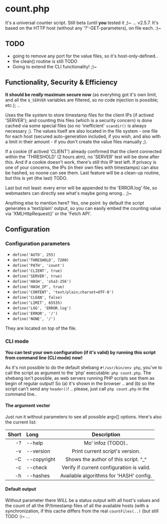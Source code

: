 # count.php
It's a universal counter script. Still beta (until **you** tested it ;)~ ... v2.5.7.
It's based on the HTTP host (without any '?'-GET-parameters), on file each. :)~

## TODO
* going to remove any port for the value files, so it's host-only-defined..
* the clean() routine is still TODO
* Going to extend the CLI functionality! ;)~

## Functionality, Security & Efficiency
**It should be _really_ maximum secure now** (as everyhing got it's own limit, and all the
`$_SERVER` variables are filtered, so no code injection is possible; etc.); ..

Uses the file system to store timestamp files for the client IPs (if actived 'SERVER'); and
counting this files (which is a security concern) is done cached via some special files (so
no 'inefficient' `scandir()` is always necessary ;). The values itself are also located in
the file system - one file for each host (secured auto-generation included, if you wish, and
also with a limit in their amount - if you don't create the value files manually ;).

If a cookie (if actived 'CLIENT') already confirmed that the client connected within the
'THRESHOLD' (2 hours atm), no 'SERVER' test will be done after this. And if a cookie doesn't
work, there's still this IP test left. If privacy is one of your concerns, the IPs (in their
own files with timestamps) can also be hashed, so noone can see them. Last feature will be
a clean-up routine, but this is yet (the last) TODO.

Last but not least: every error will be appended to the 'ERROR.log' file, so webmasters can
directly see what's maybe going wrong.. ;)~

Anything else to mention here? Yes, one point: by default the script generates a 'text/plain'
output, so you can easily embed the counting value via 'XMLHttpRequest()' or the 'Fetch API'.

## Configuration

### Configuration parameters

* `define('AUTO', 255)`
* `define('THRESHOLD', 7200)`
* `define('PATH', 'count')`
* `define('CLIENT', true)`
* `define('SERVER', true)`
* `define('HASH', 'sha3-256')`
* `define('HASH_IP', true)`
* `define('CONTENT', 'text/plain;charset=UTF-8')`
* `define('CLEAN', false)`
* `define('LIMIT', 65535)`
* `define('LOG', 'ERROR.log')`
* `define('ERROR', '/')`
* `define('NONE', '/')`

They are located on top of the file.

### CLI mode
**You can test your own configuration (if it's valid) by running this script from command line
(CLI mode) now!**

As it's not possible to do the default shebang `#!/usr/bin/env php`, you've to call the script
as argument to the 'php' executable: `php count.php`. The shebang isn't possible, as web servers
running PHP scripts see them as begin of regular output! So (a) it's shown in the browser .. and
(b) so the script can't send any `header()`! .. please, just call `php count.php` in the command
line..

#### The argument vector
Just run it without parameters to see all possible argv[] options.
Here's also the current list:

| Short | Long        | Description                               |
| ----: | :---------- | :---------------------------------------: |
|    -? | --help      | Mo' infoz (TODO)..                        |
|    -v | --version   | Print current script's version.           |
|    -C | --copyright | Shows the author of this script. ^_^      |
|    -c | --check     | Verify if current configuration is valid. |
|    -h | --hashes    | Available algorithms for 'HASH' config.   |

#### Default output
Without parameter there WILL be a status output with all host's values and the count of all the
IP/timestamp files of all the available hosts (with a synchronization, if this cache differs from
the real `countFiles(..)` (but still TODO :)~ ...

